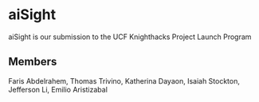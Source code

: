 # aiSight
aiSight is our submission to the UCF Knighthacks Project Launch Program

## Members
Faris Abdelrahem,
Thomas Trivino,
Katherina Dayaon,
Isaiah Stockton,
Jefferson Li,
Emilio Aristizabal

